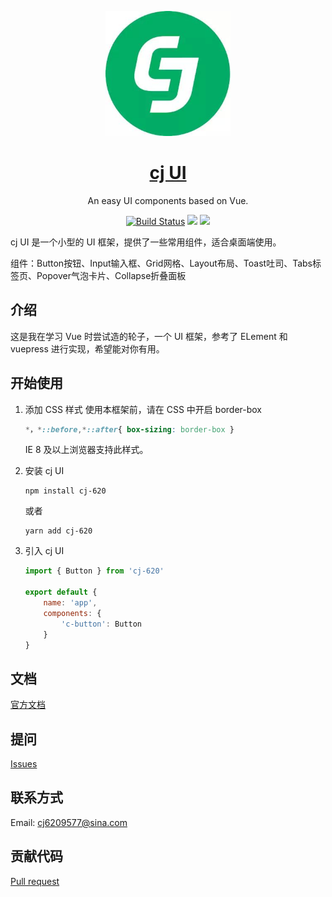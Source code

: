 <p align="center">
  <a href="https://cj620.github.io/cj-ui/">
    <img width="200" src="img/cj.jpg">
  </a>
</p>

<h1 align="center">
  <a href="https://cj620.github.io/cj-ui/">cj UI</a>
</h1>

<div align="center">

An easy UI components based on Vue.

[![Build Status](https://travis-ci.org/cj620/cj-ui.svg?branch=master)](https://travis-ci.org/cj620/cj-ui)
![](https://img.shields.io/badge/language-JavaScript-yellow.svg)
![](https://img.shields.io/badge/license-MIT-000000.svg)
</div>

cj UI 是一个小型的 UI 框架，提供了一些常用组件，适合桌面端使用。

组件：Button按钮、Input输入框、Grid网格、Layout布局、Toast吐司、Tabs标签页、Popover气泡卡片、Collapse折叠面板

## 介绍

这是我在学习 Vue 时尝试造的轮子，一个 UI 框架，参考了 ELement 和 vuepress 进行实现，希望能对你有用。

## 开始使用

1. 添加 CSS 样式
    使用本框架前，请在 CSS 中开启 border-box
    ```css
    *，*::before,*::after{ box-sizing: border-box }
    ```
    IE 8 及以上浏览器支持此样式。

2. 安装 cj UI

    ```
    npm install cj-620
    ```
    或者
    ``` 
    yarn add cj-620
    ```
3. 引入 cj UI
    ```js
    import { Button } from 'cj-620'

    export default {
        name: 'app',
        components: {
            'c-button': Button
        }
    }

## 文档

[官方文档](https:)

## 提问

[Issues](https://github.com/MajorDong/cj/issues)

## 联系方式

Email: cj6209577@sina.com

## 贡献代码

[Pull request](https://github.com/cj620/cj-ui/pulls)
